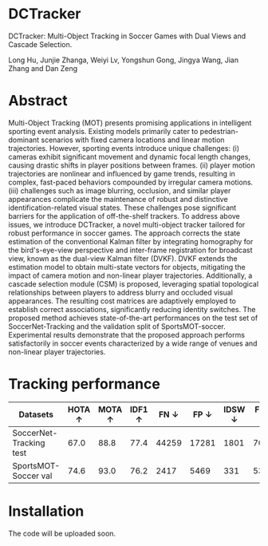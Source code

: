 # DCTracker
DCTracker: Multi-Object Tracking in Soccer Games with Dual Views and Cascade Selection.

Long Hu, Junjie Zhanga, Weiyi Lv, Yongshun Gong, Jingya Wang, Jian Zhang and Dan Zeng


# Abstract
Multi-Object Tracking (MOT) presents promising applications in intelligent sporting event analysis. Existing models primarily cater to pedestrian-dominant scenarios with fixed camera locations and linear motion trajectories. However, sporting events introduce unique challenges: (i) cameras exhibit significant movement and dynamic focal length changes, causing drastic shifts in player positions between frames. (ii) player motion trajectories are nonlinear and influenced by game trends, resulting in complex, fast-paced behaviors compounded by irregular camera motions. (iii) challenges such as image blurring, occlusion, and similar player appearances complicate the maintenance of robust and distinctive identification-related visual states. 
These challenges pose significant barriers for the application of off-the-shelf trackers. To address above issues, we introduce DCTracker, a novel multi-object tracker tailored for robust performance in soccer games. The approach corrects the state estimation of the conventional Kalman filter by integrating homography for the bird's-eye-view perspective and inter-frame registration for broadcast view, known as the dual-view Kalman filter (DVKF). DVKF extends the estimation model to obtain multi-state vectors for objects, mitigating the impact of camera motion and non-linear player trajectories. Additionally, a cascade selection module (CSM) is proposed, leveraging spatial topological relationships between players to address blurry and occluded visual appearances. The resulting cost matrices are adaptively employed to establish correct associations, significantly reducing identity switches. The proposed method achieves state-of-the-art performances on the test set of SoccerNet-Tracking and the validation split of SportsMOT-soccer. Experimental results demonstrate that the proposed approach performs satisfactorily in soccer events characterized by a wide range of venues and non-linear player trajectories.


# Tracking performance
| Datasets           | HOTA ↑ | MOTA ↑ | IDF1 ↑ | FN ↓ | FP ↓ | IDSW ↓ | Frag ↓ | DetA ↑ | AssA ↑ |
|-------------------|--------|--------|--------|-------|-------|--------|--------|--------|--------|
| SoccerNet-Tracking test  | 67.0 | 88.8 | 77.4 | 44259 | 17281 | 1801 | 7063   | 73.9 | 60.8 |
| SportsMOT-Soccer val | 74.6 | 93.0 | 76.2 | 2417 | 5469 | 331 | 538 | 84.4 | 65.9 |

# Installation

The code will be uploaded soon.
